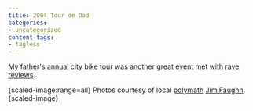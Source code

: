 ```yaml
---
title: 2004 Tour de Dad
categories:
- uncategorized
content-tags:
- tagless
---
```


My father's annual city bike tour was another great event met with [rave reviews][1].

   [1]: http://www.shoesobjects.com/blog/2004/10/03/1096845756000.html

{scaled-image:range=all}
Photos courtesy of local [polymath][2] [Jim Faughn][3].
{scaled-image}

   [2]: http://en.wikipedia.org/wiki/Polymath
   [3]: http://jfaughn.com/
